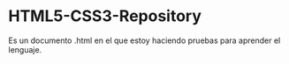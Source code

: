 # HTML5-CSS3-Repository
Es un documento .html en el que estoy haciendo pruebas para aprender el lenguaje.
